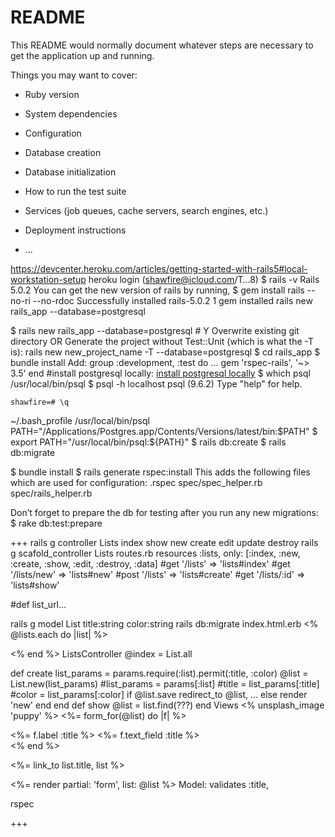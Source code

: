 # README

This README would normally document whatever steps are necessary to get the
application up and running.

Things you may want to cover:

* Ruby version

* System dependencies

* Configuration

* Database creation

* Database initialization

* How to run the test suite

* Services (job queues, cache servers, search engines, etc.)

* Deployment instructions

* ...

https://devcenter.heroku.com/articles/getting-started-with-rails5#local-workstation-setup
heroku login (shawfire@icloud.com/T…8)
$ rails -v
	Rails 5.0.2
You can get the new version of rails by running,
$ gem install rails --no-ri --no-rdoc
	Successfully installed rails-5.0.2
	1 gem installed
rails new rails_app --database=postgresql

$ rails new rails_app --database=postgresql
	# Y Overwrite existing git directory
  OR Generate the project without Test::Unit (which is what the -T is):
    rails new new_project_name -T --database=postgresql
$ cd rails_app
$ bundle install
Add:
  group :development, :test do
    ...
    gem 'rspec-rails', '~> 3.5'
  end
#install postgresql locally:
[install postgresql locally](https://devcenter.heroku.com/articles/heroku-postgresql#local-setup)
$ which psql
    /usr/local/bin/psql
    $ psql -h localhost
    psql (9.6.2)
    Type "help" for help.

    shawfire=# \q
~/.bash_profile
  /usr/local/bin/psql
  PATH="/Applications/Postgres.app/Contents/Versions/latest/bin:$PATH"
$ export PATH="/usr/local/bin/psql:${PATH}"
$ rails db:create
$ rails db:migrate

$ bundle install
$ rails generate rspec:install
  This adds the following files which are used for configuration:
    .rspec
    spec/spec_helper.rb
    spec/rails_helper.rb

Don’t forget to prepare the db for testing after you run any new migrations:
$ rake db:test:prepare


+++
rails g controller Lists index show new create edit update destroy
rails g scafold_controller Lists
routes.rb
  resources :lists, only: [:index, :new, :create, :show, :edit, :destroy, :data]
  #get '/lists' => 'lists#index'
  #get '/lists/new' => 'lists#new'
  #post '/lists' => 'lists#create'
  #get '/lists/:id' => 'lists#show'

  #def list_url...

rails g model List title:string color:string
rails db:migrate
index.html.erb
  <% @lists.each do |list| %>

  <% end %>
ListsController
  @index = List.all

  def create
    list_params = params.require(:list).permit(:title, :color)
    @list = List.new(list_params)
    #list_params = params[:list]
    #title = list_params[:title]
    #color = list_params[:color]
    if @list.save
      redirect_to @list, ...
    else
      render 'new'
    end
  end
  def show
    @list = list.find(???)
  end
Views
  <% unsplash_image 'puppy' %>
  <%= form_for(@list) do |f| %>
    <div class="multi-field">
      <%= f.label :title %>
      <%= f.text_field :title %>
    </div>
  <% end %>

  <%= link_to list.title, list %>

  <%= render partial: 'form', list: @list %>
Model:
  validates :title,

rspec

+++
